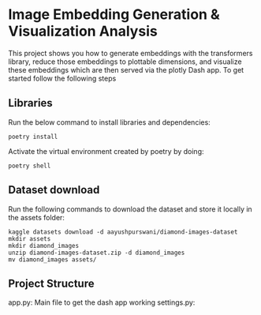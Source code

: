 # Image Embedding Generation & Visualization Analysis
This project shows you how to generate embeddings with the transformers library, reduce those embeddings to plottable dimensions, and visualize these embeddings which are then served via the plotly Dash app. To get started follow the following steps

## Libraries
Run the below command to install libraries and dependencies:

```
poetry install 
```

Activate the virtual environment created by poetry by doing:
```
poetry shell
```

## Dataset download
Run the following commands to download the dataset and store it locally in the assets folder:
```
kaggle datasets download -d aayushpurswani/diamond-images-dataset
mkdir assets
mkdir diamond_images
unzip diamond-images-dataset.zip -d diamond_images
mv diamond_images assets/
```

## Project Structure
app.py: Main file to get the dash app working
settings.py: 